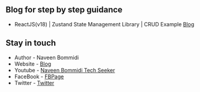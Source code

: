 
## Blog for step by step guidance
- ReactJS(v18) | Zustand State Management Library | CRUD Example [Blog](https://www.learmoreseekmore.com/2022/10/reactjs-v18-zustand-state.html)

## Stay in touch
- Author - Naveen Bommidi
- Website - [Blog](https://learmoreseekmore.com/)
- Youtube  - [Naveen Bommidi Tech Seeker](https://www.youtube.com/c/NaveenTechSeeker)
- FaceBook - [FBPage](https://www.facebook.com/naveenTechSeeker)
- Twitter - [Twitter](https://twitter.com/NaWin512)
